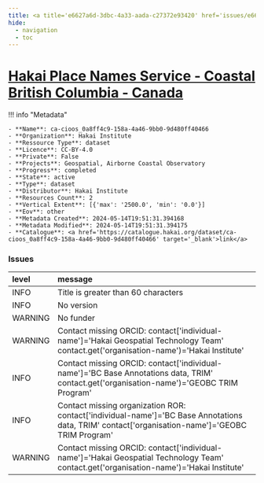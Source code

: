 ```yaml
---
title: <a title='e6627a6d-3dbc-4a33-aada-c27372e93420' href='issues/e6627a6d-3dbc-4a33-aada-c27372e93420/' target='_blank'>Hakai Place Names Service - Coastal British Columbia - Canada</a>
hide:
  - navigation
  - toc
---
```


# <a title='e6627a6d-3dbc-4a33-aada-c27372e93420' href='issues/e6627a6d-3dbc-4a33-aada-c27372e93420/' target='_blank'>Hakai Place Names Service - Coastal British Columbia - Canada</a>

<div id='map'></div>

!!! info "Metadata"
    
    - **Name**: ca-cioos_0a8ff4c9-158a-4a46-9bb0-9d480ff40466 
    - **Organization**: Hakai Institute 
    - **Ressource Type**: dataset 
    - **Licence**: CC-BY-4.0 
    - **Private**: False 
    - **Projects**: Geospatial, Airborne Coastal Observatory 
    - **Progress**: completed 
    - **State**: active 
    - **Type**: dataset 
    - **Distributor**: Hakai Institute 
    - **Resources Count**: 2 
    - **Vertical Extent**: [{'max': '2500.0', 'min': '0.0'}] 
    - **Eov**: other 
    - **Metadata Created**: 2024-05-14T19:51:31.394168 
    - **Metadata Modified**: 2024-05-14T19:51:31.394175 
    - **Catalogue**: <a href='https://catalogue.hakai.org/dataset/ca-cioos_0a8ff4c9-158a-4a46-9bb0-9d480ff40466' target='_blank'>link</a> 

### Issues

| level   | message                                                                                                                                          |
|:--------|:-------------------------------------------------------------------------------------------------------------------------------------------------|
| INFO    | Title is greater than 60 characters                                                                                                              |
| INFO    | No version                                                                                                                                       |
| WARNING | No funder                                                                                                                                        |
| WARNING | Contact missing ORCID: contact['individual-name']='Hakai Geospatial Technology Team' contact.get('organisation-name')='Hakai Institute'          |
| INFO    | Contact missing ORCID: contact['individual-name']='BC Base Annotations data, TRIM' contact.get('organisation-name')='GEOBC TRIM Program'         |
| INFO    | Contact missing organization ROR:  contact['individual-name']='BC Base Annotations data, TRIM' contact['organisation-name']='GEOBC TRIM Program' |
| WARNING | Contact missing ORCID: contact['individual-name']='Hakai Geospatial Technology Team' contact.get('organisation-name')='Hakai Institute'          |

<script>
   document.addEventListener("DOMContentLoaded", function() {
    var map = L.map('map').setView([51.505, -125.09], 5);
    L.tileLayer('https://tile.openstreetmap.org/{z}/{x}/{y}.png', {
        maxZoom: 19,
        attribution: '&copy; <a href="http://www.openstreetmap.org/copyright">OpenStreetMap</a>'
    }).addTo(map);
    var geojsonFeature = {
        "type": "Feature",
        "properties": {
            "name" : "<a title='e6627a6d-3dbc-4a33-aada-c27372e93420' href='issues/e6627a6d-3dbc-4a33-aada-c27372e93420/' target='_blank'>Hakai Place Names Service - Coastal British Columbia - Canada</a>"
        },
        "geometry": {'type': 'Polygon', 'coordinates': [[[-129.26513671874994, 49.38237278700956], [-123.90380859374997, 49.38237278700956], [-123.90380859374997, 52.38901106223457], [-129.26513671874994, 52.38901106223457], [-129.26513671874994, 49.38237278700956]]]}
    }
    L.geoJSON(geojsonFeature).addTo(map);
   })
</script>